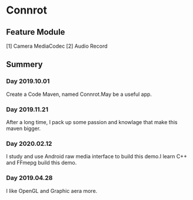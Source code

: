 # Connrot

## Feature Module
[1] Camera MediaCodec
[2] Audio Record

## Summery

### Day 2019.10.01 
  Create a Code Maven, named Connrot.May be a useful app.
### Day 2019.11.21
  After a long time, I pack up some passion and knowlage that make this maven bigger.
### Day 2020.02.12
  I study and use Android raw media interface to build this demo.I learn C++ and FFmepg build this demo.
### Day 2019.04.28
  I like OpenGL and Graphic aera more.
